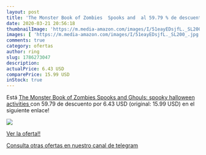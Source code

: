 ```yaml
---
layout: post
title: 'The Monster Book of Zombies  Spooks and  al 59.79 % de descuento'
date: 2020-03-21 20:56:18
thumbnailImage: 'https://m.media-amazon.com/images/I/51eayEDsjfL._SL200_.jpg'
images: [ 'https://m.media-amazon.com/images/I/51eayEDsjfL._SL200_.jpg' ]
comments: true
category: ofertas
author: ring
slug: 1786273047
description:
actualPrice: 6.43 USD
comparePrice: 15.99 USD
inStock: true
---
```


Está [The Monster Book of Zombies  Spooks and Ghouls:  spooky  halloween  activities ](https://www.amazon.com/dp/1786273047/?tag=redken08-20) con 59.79 de descuento por 6.43 USD (original: 15.99 USD) en el siguiente enlace!

[![](https://m.media-amazon.com/images/I/51eayEDsjfL._SL200_.jpg)](https://www.amazon.com/dp/1786273047/?tag=redken08-20)

[Ver la oferta!!](https://www.amazon.com/dp/1786273047/?tag=redken08-20)

[Consulta otras ofertas en nuestro canal de telegram](https://t.me/s/ofertas25)
